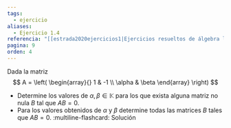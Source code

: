 ```yaml
---
tags:
  - ejercicio
aliases:
  - Ejercicio 1.4
referencia: "[[estrada2020ejercicios1|Ejercicios resueltos de álgebra lineal. Volumen I]]"
pagina: 9
orden: 4
---
```

Dada la matriz
$$
A = \left(
\begin{array}{}
1      & -1 \\
\alpha & \beta
\end{array}
\right)
$$
- Determine los valores de $\alpha, \beta \in \mathbb{K}$ para los que exista alguna matriz no nula $B$ tal que $AB=0$.
- Para los valores obtenidos de $\alpha$ y $\beta$ determine todas las matrices $B$ tales que $AB = 0$.
:multiline-flashcard:
Solución
